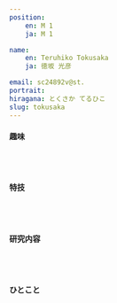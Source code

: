 ```yaml
---
position:
    en: M 1
    ja: M 1

name:
    en: Teruhiko Tokusaka
    ja: 徳坂 光彦

email: sc24892v@st.
portrait: 
hiragana: とくさか てるひこ
slug: tokusaka
---
```


#### 趣味

<br><br>

#### 特技

<br><br>

#### 研究内容

<br><br>

#### ひとこと

<br><br>
